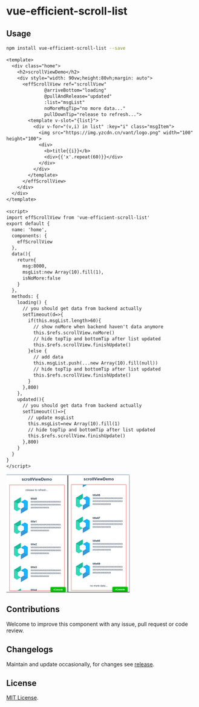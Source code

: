 # vue-efficient-scroll-list

## Usage
```bash
npm install vue-efficient-scroll-list --save
```
```vue
<template>
  <div class="home">
    <h2>scrollViewDemo</h2>
    <div style="width: 90vw;height:80vh;margin: auto">
      <effScrollView ref="scrollView"
              @arriveBottom="loading"
              @pullAndRelease="updated"
              :list="msgList"
              noMoreMsgTip="no more data..."
              pullDownTip="release to refresh...">
        <template v-slot="{list}">
          <div v-for="(v,i) in list" :key="i" class="msgItem">
            <img src="https://img.yzcdn.cn/vant/logo.png" width="100" height="100">
            <div>
              <b>title{{i}}</b>
              <div>{{'x'.repeat(60)}}</div>
            </div>
          </div>
        </template>
      </effScrollView>
    </div>
  </div>
</template>

<script>
import effScrollView from 'vue-efficient-scroll-list'
export default {
  name: 'home',
  components: {
    effScrollView
  },
  data(){
    return{
      msg:8000,
      msgList:new Array(10).fill(1),
      isNoMore:false
    }
  },
  methods: {
    loading() {
      // you should get data from backend actually
      setTimeout(d=>{
        if(this.msgList.length>60){
          // show noMore when backend haven't data anymore
          this.$refs.scrollView.noMore()
          // hide topTip and bottomTip after list updated
          this.$refs.scrollView.finishUpdate()
        }else {
          // add data
          this.msgList.push(...new Array(10).fill(null))
          // hide topTip and bottomTip after list updated
          this.$refs.scrollView.finishUpdate()
        }
      },800)
    },
    updated(){
      // you should get data from backend actually
      setTimeout(()=>{
        // update msgList
        this.msgList=new Array(10).fill(1)
        // hide topTip and bottomTip after list updated
        this.$refs.scrollView.finishUpdate()
      },800)
    }
  }
}
</script>
```

![image](https://github.com/VICTORYGS/vue-efficient-scroll-list/blob/master/demo.png?raw=true)
## Contributions

Welcome to improve this component with any issue, pull request or code review.


## Changelogs

Maintain and update occasionally, for changes see [release](https://github.com/VICTORYGS/vue-efficient-scroll-list/releases).


## License

[MIT License](https://github.com/VICTORYGS/vue-efficient-scroll-list/blob/master/LICENSE).

